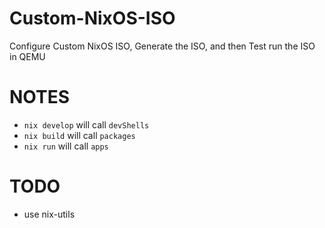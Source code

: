 # Custom-NixOS-ISO

  Configure Custom NixOS ISO, Generate the ISO, and then Test run the ISO in QEMU

# NOTES

  - `nix develop` will call `devShells`
  - `nix build` will call `packages`
  - `nix run` will call `apps`


# TODO

   - use nix-utils
